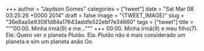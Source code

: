 
+++
author = "Jaydson Gomes"
categories = ["tweet"]
date = "Sat Mar 08 03:25:26 +0000 2014"
draft = false
image = "{TWEET_IMAGE}"
slug = "36e8aa5e93081d84a17643addfe522ebf7e34660"
tags = ["tweet"]
title = """00:00. Minha irmã(9) e me..."""
+++
00:00. Minha irmã(9) e meu filho(7). Ele: Quero ver o planeta Plutão. Ela: Plutão não é mais considerado um planeta e sim um planeta anão Oo
